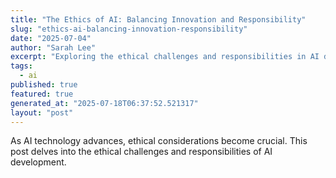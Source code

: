 ```yaml
---
title: "The Ethics of AI: Balancing Innovation and Responsibility"
slug: "ethics-ai-balancing-innovation-responsibility"
date: "2025-07-04"
author: "Sarah Lee"
excerpt: "Exploring the ethical challenges and responsibilities in AI development."
tags:
  - ai
published: true
featured: true
generated_at: "2025-07-18T06:37:52.521317"
layout: "post"
---
```


As AI technology advances, ethical considerations become crucial. This post delves into the ethical challenges and responsibilities of AI development.